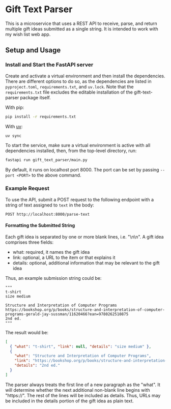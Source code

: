 # Gift Text Parser

This is a microservice that uses a REST API to receive, parse, and return multiple
gift ideas submitted as a single string. It is intended to work with my wish list
web app.

## Setup and Usage

### Install and Start the FastAPI server

Create and activate a virtual environment and then install the dependencies.
There are different options to do so, as the dependencies are listed in `pyproject.toml`, `requirements.txt`, and `uv.lock`.
Note that the `requirements.txt` file excludes the editable installation of the gift-text-parser package itself.

With pip:

```bash
pip install -r requirements.txt
```

With [uv](https://docs.astral.sh/uv/guides/projects/):

```bash
uv sync
```

To start the service, make sure a virtual environment is active with all dependencies installed, then, from the top-level directory, run:

```bash
fastapi run gift_text_parser/main.py
```

By default, it runs on localhost port 8000.
The port can be set by passing `--port <PORT>` to the above command.

### Example Request

To use the API, submit a POST request to the following endpoint with a string of text assigned to `text` in the body:

`POST http://localhost:8000/parse-text`

#### Formatting the Submitted String

Each gift idea is separated by one or more blank lines, i.e. "\n\n".
A gift idea comprises three fields:

- what: required, it names the gift idea
- link: optional, a URL to the item or that explains it
- details: optional, additional information that may be relevant to the gift idea

Thus, an example submission string could be:

```
"""
t-shirt
size medium

Structure and Interpretation of Computer Programs
https://bookshop.org/p/books/structure-and-interpretation-of-computer-programs-gerald-jay-sussman/11620466?ean=9780262510875
2nd ed.
"""
```

The result would be:

```json
[
  { "what": "t-shirt", "link": null, "details": "size medium" },
  {
    "what": "Structure and Interpretation of Computer Programs",
    "link": "https://bookshop.org/p/books/structure-and-interpretation-of-computer-programs-gerald-jay-sussman/11620466?ean=9780262510875",
    "details": "2nd ed."
  }
]
```

The parser always treats the first line of a new paragraph as the "what".
It will determine whether the next additional non-blank line begins with "https://".
The rest of the lines will be included as details.
Thus, URLs may be included in the details portion of the gift idea as plain text.
